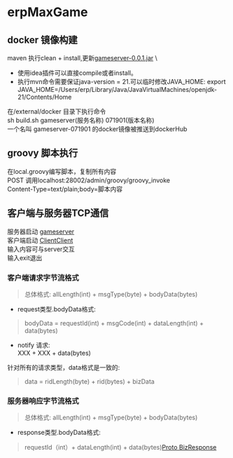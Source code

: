 # erpMaxGame
## docker 镜像构建
maven 执行clean + install,更新[gameserver-0.0.1.jar](gameserver%2Ftarget%2Fgameserver-0.0.1.jar) \
 - 使用idea插件可以直接compile或者install。
 - 执行mvn命令需要保证java-version = 21.可以临时修改JAVA_HOME: export JAVA_HOME=/Users/erp/Library/Java/JavaVirtualMachines/openjdk-21/Contents/Home

在/external/docker 目录下执行命令 \
sh build.sh gameserver(服务名称) 071901(版本名称) \
一个名叫 gameserver-071901 的docker镜像被推送到dockerHub

## groovy 脚本执行

在local.groovy编写脚本，复制所有内容 \
POST 调用localhost:28002/admin/groovy/groovy_invoke \
Content-Type=text/plain;body=脚本内容

## 客户端与服务器TCP通信

服务器启动 [gameserver](gameserver%2Fsrc%2Fmain%2Fjava%2Fcom%2Ferp%2Fgameserver%2FGameserverApplication.java) \
客户端启动 [Client](client%2Fsrc%2Fmain%2Fjava%2Fcom%2Ferp%2Fclient%2FClient.java)[Client]() \
输入内容可与server交互 \
输入exit退出

### 客户端请求字节流格式

> 总体格式: allLength(int) + msgType(byte) + bodyData(bytes)

- request类型.bodyData格式:

> bodyData = requestId(int) + msgCode(int) + dataLength(int) + data(bytes)

- notify 请求: \
  XXX + XXX + data(bytes)

针对所有的请求类型，data格式是一致的:
> data = ridLength(byte) + rid(bytes) + bizData


### 服务器响应字节流格式
> 总体格式: allLength(int) + msgType(byte) + bodyData(bytes)
- response类型.bodyData格式:
> requestId（int）+ dataLength(int) + data(bytes)[Proto BizResponse](protocol%2Fsrc%2Fmain%2Fproto%2Fcommon.proto)